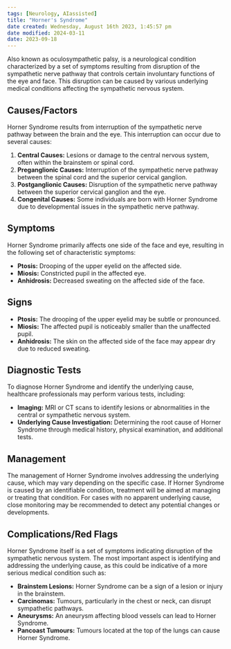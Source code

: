 ```yaml
---
tags: [Neurology, AIassisted]
title: "Horner's Syndrome"
date created: Wednesday, August 16th 2023, 1:45:57 pm
date modified: 2024-03-11
date: 2023-09-18
---
```


Also known as oculosympathetic palsy, is a neurological condition characterized by a set of symptoms resulting from disruption of the sympathetic nerve pathway that controls certain involuntary functions of the eye and face. This disruption can be caused by various underlying medical conditions affecting the sympathetic nervous system.

## Causes/Factors

Horner Syndrome results from interruption of the sympathetic nerve pathway between the brain and the eye. This interruption can occur due to several causes:

1. **Central Causes:** Lesions or damage to the central nervous system, often within the brainstem or spinal cord.
2. **Preganglionic Causes:** Interruption of the sympathetic nerve pathway between the spinal cord and the superior cervical ganglion.
3. **Postganglionic Causes:** Disruption of the sympathetic nerve pathway between the superior cervical ganglion and the eye.
4. **Congenital Causes:** Some individuals are born with Horner Syndrome due to developmental issues in the sympathetic nerve pathway.

## Symptoms

Horner Syndrome primarily affects one side of the face and eye, resulting in the following set of characteristic symptoms:

- **Ptosis:** Drooping of the upper eyelid on the affected side.
- **Miosis:** Constricted pupil in the affected eye.
- **Anhidrosis:** Decreased sweating on the affected side of the face.

## Signs

- **Ptosis:** The drooping of the upper eyelid may be subtle or pronounced.
- **Miosis:** The affected pupil is noticeably smaller than the unaffected pupil.
- **Anhidrosis:** The skin on the affected side of the face may appear dry due to reduced sweating.

## Diagnostic Tests

To diagnose Horner Syndrome and identify the underlying cause, healthcare professionals may perform various tests, including:

- **Imaging:** MRI or CT scans to identify lesions or abnormalities in the central or sympathetic nervous system.
- **Underlying Cause Investigation:** Determining the root cause of Horner Syndrome through medical history, physical examination, and additional tests.

## Management

The management of Horner Syndrome involves addressing the underlying cause, which may vary depending on the specific case. If Horner Syndrome is caused by an identifiable condition, treatment will be aimed at managing or treating that condition. For cases with no apparent underlying cause, close monitoring may be recommended to detect any potential changes or developments.

## Complications/Red Flags

Horner Syndrome itself is a set of symptoms indicating disruption of the sympathetic nervous system. The most important aspect is identifying and addressing the underlying cause, as this could be indicative of a more serious medical condition such as:

- **Brainstem Lesions:** Horner Syndrome can be a sign of a lesion or injury in the brainstem.
- **Carcinomas:** Tumours, particularly in the chest or neck, can disrupt sympathetic pathways.
- **Aneurysms:** An aneurysm affecting blood vessels can lead to Horner Syndrome.
- **Pancoast Tumours:** Tumours located at the top of the lungs can cause Horner Syndrome.